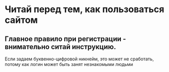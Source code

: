 # Читай перед тем, как пользоваться сайтом

## Главное правило при регистрации - внимательно ситай инструкцию.

Если задаем буквенно-цифровой никнейм, это может не сработать, потому как логин может быть занят незнакомыми людьми